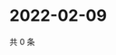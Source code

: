 # 2022-02-09

共 0 条

<!-- BEGIN WEIBO -->
<!-- 最后更新时间 Wed Feb 09 2022 02:01:02 GMT+0800 (China Standard Time) -->

<!-- END WEIBO -->
